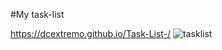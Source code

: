 #My task-list

 https://dcextremo.github.io/Task-List-/
![tasklist](https://user-images.githubusercontent.com/97797577/193947572-6d3b2337-0531-45ba-b917-5852bd717a04.png)
